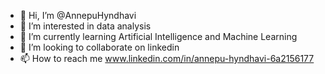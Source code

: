 - 👋 Hi, I’m @AnnepuHyndhavi
- 👀 I’m interested in data analysis
- 🌱 I’m currently learning Artificial Intelligence and Machine Learning
- 💞️ I’m looking to collaborate on linkedin
- 📫 How to reach me www.linkedin.com/in/annepu-hyndhavi-6a2156177


<!---
AnnepuHyndhavi/AnnepuHyndhavi is a ✨ special ✨ repository because its `README.md` (this file) appears on your GitHub profile.
You can click the Preview link to take a look at your changes.
--->

